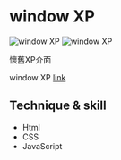 # window XP
![window XP](https://i.imgur.com/42lr0Ar.jpg)
![window XP](https://i.imgur.com/0E46abC.jpg)

懷舊XP介面

window XP [link](https://q1124.github.io/snackGame/#/)

## Technique & skill
* Html
* CSS
* JavaScript
